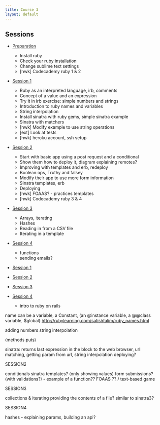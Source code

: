 ```yaml
---
title: Course 3
layout: default
---
```


## Sessions

- [Preparation]()
  + Install ruby
  + Check your ruby installation
  + Change sublime text settings
  + [hwk] Codecademy ruby 1 & 2
- [Session 1](c3s1)
  + Ruby as an interpreted language, irb, comments
  + Concept of a value and an expression
  + Try it in irb exercise: simple numbers and strings
  + Introduction to ruby names and variables
  + String interpolation
  + Install sinatra with ruby gems, simple sinatra example
  + Sinatra with matchers
  + [hwk] Modify example to use string operations
  + [ext] Look at tests
  + [hwk] heroku account, ssh setup
- [Session 2](c3s2)
  + Start with basic app using a post request and a conditional
  + Show them how to deploy it, diagram explaining remotes?
  + Improving with templates and erb, redeploy
  + Boolean ops, Truthy and falsey
  + Modify their app to use more form information
  + Sinatra templates, erb
  + Deploying
  + [hwk] FOAAS? - practices templates
  + [hwk] Codecademy ruby 3 & 4
- [Session 3](c3s3)
  + Arrays, iterating
  + Hashes
  <!-- + Building up an in-memory data store (using a constant?) -->
  + Reading in from a CSV file
  + Iterating in a template
- [Session 4](c3s4)
  + functions
  + sending emails?


- [Session 1](c4s1)
- [Session 2](c4s2)
- [Session 3](c4s3)
- [Session 4](c4s4)
  + intro to ruby on rails


name can be a variable, a Constant, (an @instance variable, a @@class variable, $global)
http://rubylearning.com/satishtalim/ruby_names.html

adding numbers 
string interpolation

(methods puts)

sinatra: returns last expression in the block to the web browser, url matching, getting param from url, string interpolation
deploying?

SESSION2

conditionals
sinatra templates? (only showing values)
form submissions? (with validations?) - example of a function??
FOAAS ?? / text-based game

SESSION3

collections & iterating
providing the contents of a file?
similar to sinatra3?

SESSION4

hashes - explaining params, 
building an api?
